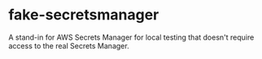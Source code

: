 # fake-secretsmanager
A stand-in for AWS Secrets Manager for local testing that doesn't require access to the real Secrets Manager.
